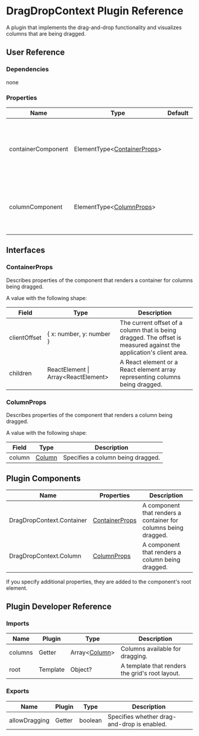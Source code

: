 # DragDropContext Plugin Reference

A plugin that implements the drag-and-drop functionality and visualizes columns that are being dragged.

## User Reference

### Dependencies

none

### Properties

Name | Type | Default | Description
-----|------|---------|------------
containerComponent | ElementType&lt;[ContainerProps](#containerprops)&gt; | | A component that renders a container for columns being dragged.
columnComponent | ElementType&lt;[ColumnProps](#columnprops)&gt; | | A component that renders a column being dragged.

## Interfaces

### ContainerProps

Describes properties of the component that renders a container for columns being dragged.

A value with the following shape:

Field | Type | Description
------|------|------------
clientOffset | { x: number, y: number } | The current offset of a column that is being dragged. The offset is measured against the application's client area.
children | ReactElement &#124; Array&lt;ReactElement&gt; | A React element or a React element array representing columns being dragged.

### ColumnProps

Describes properties of the component that renders a column being dragged.

A value with the following shape:

Field | Type | Description
------|------|------------
column | [Column](grid.md#column) | Specifies a column being dragged.

## Plugin Components

Name | Properties | Description
-----|------------|------------
DragDropContext.Container | [ContainerProps](#containerprops) | A component that renders a container for columns being dragged.
DragDropContext.Column | [ColumnProps](#columnprops) | A component that renders a column being dragged.

If you specify additional properties, they are added to the component's root element.

## Plugin Developer Reference

### Imports

Name | Plugin | Type | Description
-----|--------|------|------------
columns | Getter | Array&lt;[Column](grid.md#column)&gt; | Columns available for dragging.
root | Template | Object? | A template that renders the grid's root layout.

### Exports

Name | Plugin | Type | Description
-----|--------|------|------------
allowDragging | Getter | boolean | Specifies whether drag-and-drop is enabled.
